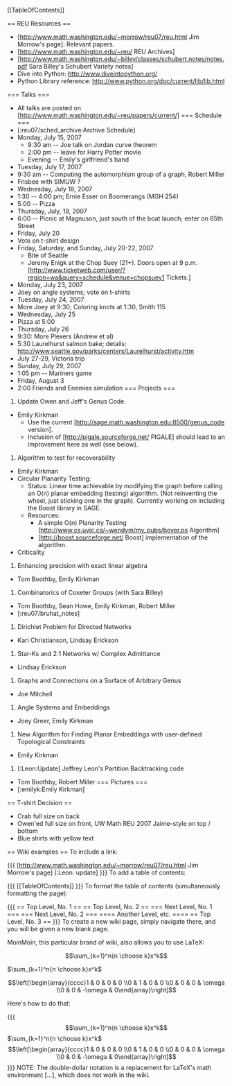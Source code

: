 [[TableOfContents]]

== REU Resources ==
 * [http://www.math.washington.edu/~morrow/reu07/reu.html Jim Morrow's page]: Relevant papers.
 * [http://www.math.washington.edu/~reu/ REU Archives]
 * [http://www.math.washington.edu/~billey/classes/schubert.notes/notes.pdf Sara Billey's Schubert Variety notes]
 * Dive into Python: http://www.diveintopython.org/
 * Python Library reference: http://www.python.org/doc/current/lib/lib.html

=== Talks ===
 *  All talks are posted on [http://www.math.washington.edu/~reu/papers/current/]
=== Schedule ===
 * [:reu07/sched_archive:Archive Schedule]
 * Monday, July 15, 2007
   * 9:30 am -- Joe talk on Jordan curve theorem
   * 2:00 pm -- leave for Harry Potter movie
   * Evening -- Emily's girlfriend's band
 * Tuesday, July 17, 2007
  * 9:30 am -- Computing the automorphism group of a graph, Robert Miller
  * Frisbee with SIMUW ?
 * Wednesday, July 18, 2007
  * 1:30 -- 4:00 pm; Ernie Esser on Boomerangs (MGH 254)
  * 5:00 -- Pizza
 * Thursday, July, 19, 2007
  * 6:00 -- Picnic at Magnuson, just south of the boat launch;  enter on 65th Street
 * Friday, July 20
  * Vote on t-shirt design
 * Friday, Saturday, and Sunday, July 20-22, 2007  
   * Bite of Seattle
   * Jeremy Enigk at the Chop Suey (21+). Doors open at 9 p.m. [http://www.ticketweb.com/user/?region=wa&query=schedule&venue=chopsuey1 Tickets.]
 * Monday, July 23, 2007
  * Joey on angle systems; vote on t-shirts
 * Tuesday, July 24, 2007
  * More Joey at 9:30; Coloring knots at 1:30, Smith 115
 * Wednesday, July 25
  * Pizza at 5:00
 * Thursday, July 26
  * 9:30: More Plexers (Andrew et al)
  * 5:30 Laurelhurst salmon bake; details:   http://www.seattle.gov/parks/centers/Laurelhurst/activity.htm
  * July 27-29, Victoria trip
 * Sunday, July 29, 2007
  * 1:05 pm -- Mariners game
 * Friday, August 3
  * 2:00 Friends and Enemies simulation
=== Projects ===
 1. Update Owen and Jeff's Genus Code.
  * Emily Kirkman
    * Use the current [http://sage.math.washington.edu:8500/genus_code version].
    * Inclusion of [http://pigale.sourceforge.net/ PIGALE] should lead to an improvement here as well (see below).
 1. Algorithm to test for recoverability
  * Emily Kirkman
  * Circular Planarity Testing: 
    * Status: Linear time achievable by modifying the graph before calling an O(n) planar embedding (testing) algorithm.  (Not reinventing the wheel, just sticking one in the graph).  Currently working on including the Boost library in SAGE.
    * Resources: 
      * A simple O(n) Planarity Testing [http://www.cs.uvic.ca/~wendym/my_pubs/boyer.ps Algorithm]
      * [http://boost.sourceforge.net/ Boost] implementation of the algorithm.
  * Criticality
 1. Enhancing precision with exact linear algebra
  * Tom Boothby, Emily Kirkman
 1. Combinatorics of Coxeter Groups (with Sara Billey)
  * Tom Boothby, Sean Howe, Emily Kirkman, Robert Miller
  * [:reu07/bruhat_notes]
 1. Dirichlet Problem for Directed Networks
  * Kari Christianson, Lindsay Erickson
 1. Star-Ks and 2:1 Networks w/ Complex Admittance
  * Lindsay Erickson
 1. Graphs and Connections on a Surface of Arbitrary Genus
  * Joe Mitchell
 1. Angle Systems and Embeddings
  * Joey Greer, Emily Kirkman
 1. New Algorithm for Finding Planar Embeddings with user-defined Topological Constraints
  * Emily Kirkman
 1. [:Leon:Update] Jeffrey Leon's Partition Backtracking code
  * Tom Boothby, Robert Miller
=== Pictures ===
 * [:emilyk:Emily Kirkman]

== T-shirt Decision ==
 * Crab full size on back
 * Owen'ed full size on front, UW Math REU 2007 Jaime-style on top / bottom
 * Blue shirts with yellow text

== Wiki examples ==
To include a link:

{{{
[http://www.math.washington.edu/~morrow/reu07/reu.html Jim Morrow's page]
[:Leon: update]
}}}
To add a table of contents:

{{{
[[TableOfContents]]
}}}
To format the table of contents (simultaneously formatting the page):

{{{
== Top Level, No. 1 ==
== Top Level, No. 2 ==
=== Next Level, No. 1 ===
=== Next Level, No. 2 ===
==== Another Level, etc. ====
== Top Level, No. 3 ==
}}}
To create a new wiki page, simply navigate there, and you will be given a new blank page.

MoinMoin, this particular brand of wiki, also allows you to use LaTeX:

$$\sum_{k=1}^n{n \choose k}x^k$$

$\sum_{k=1}^n{n \choose k}x^k$

$$\left[\begin{array}{cccc}1 & 0 & 0 & 0 \\0 & 1 & 0 & 0 \\0 & 0 & 0 & \omega \\0 & 0 & -\omega & 0\end{array}\right]$$

Here's how to do that:

{{{
$$\sum_{k=1}^n{n \choose k}x^k$$
$\sum_{k=1}^n{n \choose k}x^k$
$$\left[\begin{array}{cccc}1 & 0 & 0 & 0 \\0 & 1 & 0 & 0 \\0 & 0 & 0 & \omega \\0 & 0 & -\omega & 0\end{array}\right]$$
}}}
NOTE: The double-dollar notation is a replacement for LaTeX's math environment \[...\], which does not work in the wiki.
